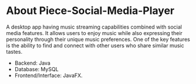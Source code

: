 # About Piece-Social-Media-Player
A desktop app having music streaming capabilities combined with social media features. It allows users to enjoy music 
while also expressing their personality through their unique music preferences. One of the key features is the ability to find and connect with other users who share similar music tastes. 

- Backend: Java
- Database: MySQL
- Frontend/Interface: JavaFX.
